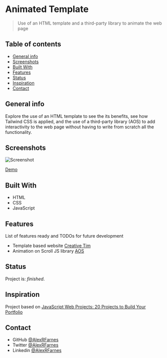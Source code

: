 # Animated Template

> Use of an HTML template and a third-party library to animate the web page

## Table of contents

- [General info](#general-info)
- [Screenshots](#screenshots)
- [Built With](#built-with)
- [Features](#features)
- [Status](#status)
- [Inspiration](#inspiration)
- [Contact](#contact)

## General info

Explore the use of an HTML template to see the its benefits, see how Tailwind CSS is applied, and the use of a third-party library (AOS) to add interactivity to the web page without having to write from scratch all the functionality.

## Screenshots

![Screenshot](https://user-images.githubusercontent.com/57517804/111936234-3f1c1d00-8b00-11eb-84eb-85c65fb4d501.png)

[Demo](https://relaxed-elion-abbc18.netlify.app)

## Built With

- HTML
- CSS
- JavaScript

## Features

List of features ready and TODOs for future development

- Template based website [Creative Tim](https://www.creative-tim.com/learning-lab/tailwind-starter-kit/presentation)
- Animation on Scroll JS library [AOS](https://michalsnik.github.io/aos/)

## Status

Project is: _finished_.

## Inspiration

Project based on [JavaScript Web Projects: 20 Projects to Build Your Portfolio](https://www.udemy.com/course/javascript-web-projects-to-build-your-portfolio-resume/)

## Contact

- GitHub [@AlexRFarnes](https://github.com/AlexRFarnes)
- Twitter [@AlexRFarnes](https://twitter.com/alexrfarnes)
- Linkedin [@AlexRFarnes](https://www.linkedin.com/in/alexrfarnes/)
